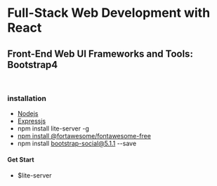 # **Full-Stack Web Development with React**


## **Front-End Web UI Frameworks and Tools: Bootstrap4**

```
 

```


### **installation**
  - [Nodejs](https://nodejs.org/en/)
  - [Expressjs](https://expressjs.com/)
  - npm install lite-server -g
  - [npm install @fortawesome/fontawesome-free](https://fontawesome.com/how-to-use/on-the-web/setup/getting-started?using=web-fonts-with-css)
  - npm install bootstrap-social@5.1.1 --save

#### **Get Start**
   - $lite-server 